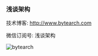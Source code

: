 ### 浅谈架构



技术博客: http://www.bytearch.com

微信订阅号: 浅谈架构

![bytearch](http://storage.bytearch.com/images/qrcode_demo_bytearch.jpg)